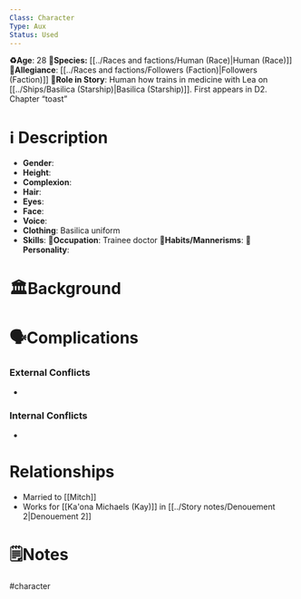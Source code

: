 ```yaml
---
Class: Character
Type: Aux
Status: Used
---
```

**♻️Age**: 28
👾**Species:** [[../Races and factions/Human (Race)|Human (Race)]]
🏅**Allegiance**: [[../Races and factions/Followers (Faction)|Followers (Faction)]]
**🎲Role in Story**: 
Human how trains in medicine with Lea on [[../Ships/Basilica (Starship)|Basilica (Starship)]].
First appears in D2. Chapter “toast”
# ℹ️ Description
* **Gender**: 
* **Height**: 
* **Complexion**: 
* **Hair**: 
* **Eyes**:  
* **Face**: 
* **Voice**: 
* **Clothing**:  Basilica uniform
* **Skills**: 
**💼Occupation**: Trainee doctor 
**🎺Habits/Mannerisms**:
**🧨Personality**: 
# 🏛️Background
# 🗣️Complications
### **External Conflicts**
- 
### **Internal Conflicts**
- 
# Relationships
- Married to [[Mitch]]
- Works for [[Ka'ona Michaels (Kay)]] in [[../Story notes/Denouement 2|Denouement 2]]
# 🗒️Notes

#character 